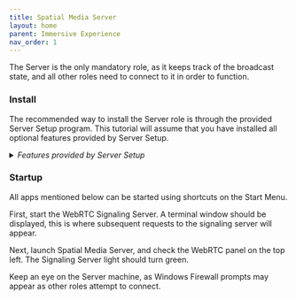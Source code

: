 ```yaml
---
title: Spatial Media Server
layout: home
parent: Immersive Experience
nav_order: 1
---
```


The Server is the only mandatory role, as it keeps track of the broadcast state, and all other roles need to connect to it in order to function.

### Install
The recommended way to install the Server role is through the provided Server Setup program. This tutorial will assume that you have installed all optional features provided by Server Setup.

<details>

<summary><i>Features provided by Server Setup</i></summary>

Feature   | Description
----------|------------------------
CUEZ Automator | Installs the CUEZ Automator app, which sends automation messages to the Server and other machines.
OBS Studio (with recommended settings) | Installs the OBS broadcast suite, as well as the DistroAV plugin for NDI support, and scene presets for a 2D broadcast with virtual cameras.
Open Stage Control (with recommended settings) | Installs Open Stage Control, which can be used to manually send automation messages to the Server, as well as the Spatial Media OSC profile.
Stand-alone Server | Required for this tutorial. Installs the components listed below.
-> IIS Web Server (with recommended settings) | Enables the Microsoft IIS Web Server, and installs required IIS modules for redirecting Websockets.
-> WebRTC Signaling Server | Installs the WebRTC signaling server, which is required to establish a connection between different roles on the network.
NDI Tools     | Installs the NDI Tools program, which can be used to establish a connection to remote NDI equipment on the network.

</details>

### Startup
All apps mentioned below can be started using shortcuts on the Start Menu.

First, start the WebRTC Signaling Server. A terminal window should be displayed, this is where subsequent requests to the signaling server will appear.

Next, launch Spatial Media Server, and check the WebRTC panel on the top left. The Signaling Server light should turn green.

Keep an eye on the Server machine, as Windows Firewall prompts may appear as other roles attempt to connect.
